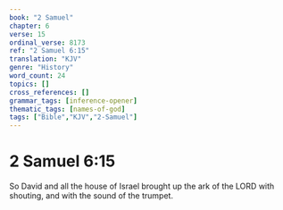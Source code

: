 ```yaml
---
book: "2 Samuel"
chapter: 6
verse: 15
ordinal_verse: 8173
ref: "2 Samuel 6:15"
translation: "KJV"
genre: "History"
word_count: 24
topics: []
cross_references: []
grammar_tags: [inference-opener]
thematic_tags: [names-of-god]
tags: ["Bible","KJV","2-Samuel"]
---
```


# 2 Samuel 6:15

So David and all the house of Israel brought up the ark of the LORD with shouting, and with the sound of the trumpet.
